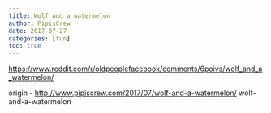 ```yaml
---
title: Wolf and a watermelon
author: PipisCrew
date: 2017-07-27
categories: [fun]
toc: true
---
```


https://www.reddit.com/r/oldpeoplefacebook/comments/6poivs/wolf_and_a_watermelon/

origin - http://www.pipiscrew.com/2017/07/wolf-and-a-watermelon/ wolf-and-a-watermelon